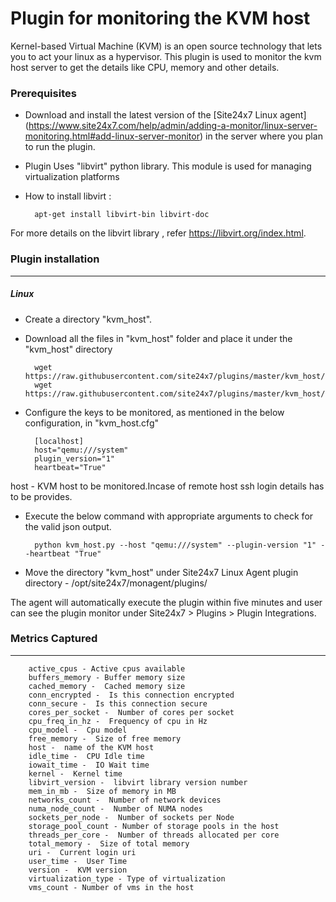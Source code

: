 Plugin for monitoring the KVM host
==================================

Kernel-based Virtual Machine (KVM) is an open source technology that lets you to act your linux as a hypervisor. This plugin is used to monitor the kvm host server to get the details like CPU, memory and other details.  

### Prerequisites

- Download and install the latest version of the [Site24x7 Linux agent] (https://www.site24x7.com/help/admin/adding-a-monitor/linux-server-monitoring.html#add-linux-server-monitor) in the server where you plan to run the plugin. 

- Plugin Uses "libvirt" python library. This module is used for managing virtualization platforms

- How to install libvirt :

		apt-get install libvirt-bin libvirt-doc
		
For more details on the libvirt library , refer https://libvirt.org/index.html. 


### Plugin installation
---
##### Linux 

- Create a directory "kvm_host".

- Download all the files in "kvm_host" folder and place it under the "kvm_host" directory

		wget https://raw.githubusercontent.com/site24x7/plugins/master/kvm_host/kvm_host.py
		wget https://raw.githubusercontent.com/site24x7/plugins/master/kvm_host/kvm_host.cfg
			  	
- Configure the keys to be monitored, as mentioned in the below configuration, in "kvm_host.cfg"

		[localhost]
		host="qemu:///system"
		plugin_version="1"
		heartbeat="True"
		
host - KVM host to be monitored.Incase of remote host ssh login details has to be provides.

- Execute the below command with appropriate arguments to check for the valid json output.  

		python kvm_host.py --host "qemu:///system" --plugin-version "1" --heartbeat "True"
		
- Move the directory "kvm_host" under Site24x7 Linux Agent plugin directory - /opt/site24x7/monagent/plugins/


The agent will automatically execute the plugin within five minutes and user can see the plugin monitor under Site24x7 > Plugins > Plugin Integrations.


### Metrics Captured
---
		active_cpus - Active cpus available 
		buffers_memory - Buffer memory size 
		cached_memory -  Cached memory size
		conn_encrypted -  Is this connection encrypted 
		conn_secure -  Is this connection secure
		cores_per_socket -  Number of cores per socket
		cpu_freq_in_hz -  Frequency of cpu in Hz
		cpu_model -  Cpu model 
		free_memory -  Size of free memory
		host -  name of the KVM host
		idle_time -  CPU Idle time 
		iowait_time -  IO Wait time
		kernel -  Kernel time
		libvirt_version -  libvirt library version number 
		mem_in_mb -  Size of memory in MB
		networks_count -  Number of network devices 
		numa_node_count -  Number of NUMA nodes
		sockets_per_node -  Number of sockets per Node 
		storage_pool_count - Number of storage pools in the host
		threads_per_core -  Number of threads allocated per core
		total_memory -  Size of total memory
		uri -  Current login uri 
		user_time -  User Time 
		version -  KVM version
		virtualization_type - Type of virtualization 
		vms_count - Number of vms in the host
			

